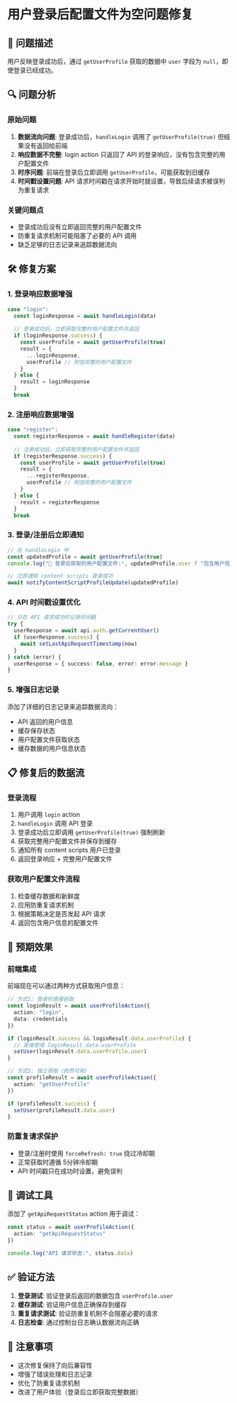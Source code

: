 # 用户登录后配置文件为空问题修复

## 🐛 问题描述

用户反映登录成功后，通过 `getUserProfile` 获取的数据中 `user` 字段为 `null`，即使登录已经成功。

## 🔍 问题分析

### 原始问题

1. **数据流向问题**: 登录成功后，`handleLogin` 调用了 `getUserProfile(true)` 但结果没有返回给前端
2. **响应数据不完整**: login action 只返回了 API 的登录响应，没有包含完整的用户配置文件
3. **时序问题**: 前端在登录后立即调用 `getUserProfile`，可能获取到旧缓存
4. **时间戳设置问题**: API 请求时间戳在请求开始时就设置，导致后续请求被误判为重复请求

### 关键问题点

- 登录成功后没有立即返回完整的用户配置文件
- 防重复请求机制可能阻塞了必要的 API 调用
- 缺乏足够的日志记录来追踪数据流向

## 🛠️ 修复方案

### 1. 登录响应数据增强

```typescript
case "login":
  const loginResponse = await handleLogin(data)
  
  // 登录成功后，立即获取完整的用户配置文件并返回
  if (loginResponse.success) {
    const userProfile = await getUserProfile(true)
    result = {
      ...loginResponse,
      userProfile // 附加完整的用户配置文件
    }
  } else {
    result = loginResponse
  }
  break
```

### 2. 注册响应数据增强

```typescript
case "register":
  const registerResponse = await handleRegister(data)
  
  // 注册成功后，立即获取完整的用户配置文件并返回
  if (registerResponse.success) {
    const userProfile = await getUserProfile(true)
    result = {
      ...registerResponse,
      userProfile // 附加完整的用户配置文件
    }
  } else {
    result = registerResponse
  }
  break
```

### 3. 登录/注册后立即通知

```typescript
// 在 handleLogin 中
const updatedProfile = await getUserProfile(true)
console.log("🔄 登录后获取的用户配置文件:", updatedProfile.user ? "包含用户信息" : "不包含用户信息")

// 立即通知 content scripts 登录成功
await notifyContentScriptProfileUpdate(updatedProfile)
```

### 4. API 时间戳设置优化

```typescript
// 只在 API 请求成功时记录时间戳
try {
  userResponse = await api.auth.getCurrentUser()
  if (userResponse.success) {
    await setLastApiRequestTimestamp(now)
  }
} catch (error) {
  userResponse = { success: false, error: error.message }
}
```

### 5. 增强日志记录

添加了详细的日志记录来追踪数据流向：

- API 返回的用户信息
- 缓存保存状态
- 用户配置文件获取状态
- 缓存数据的用户信息状态

## 📋 修复后的数据流

### 登录流程

1. 用户调用 `login` action
2. `handleLogin` 调用 API 登录
3. 登录成功后立即调用 `getUserProfile(true)` 强制刷新
4. 获取完整用户配置文件并保存到缓存
5. 通知所有 content scripts 用户已登录
6. 返回登录响应 + 完整用户配置文件

### 获取用户配置文件流程

1. 检查缓存数据和新鲜度
2. 应用防重复请求机制
3. 根据策略决定是否发起 API 请求
4. 返回包含用户信息的配置文件

## 🎯 预期效果

### 前端集成

前端现在可以通过两种方式获取用户信息：

```typescript
// 方式1: 登录时直接获取
const loginResult = await userProfileAction({
  action: "login",
  data: credentials
})

if (loginResult.success && loginResult.data.userProfile) {
  // 直接使用 loginResult.data.userProfile
  setUser(loginResult.data.userProfile.user)
}

// 方式2: 独立获取（依然可用）
const profileResult = await userProfileAction({
  action: "getUserProfile"
})

if (profileResult.success) {
  setUser(profileResult.data.user)
}
```

### 防重复请求保护

- 登录/注册时使用 `forceRefresh: true` 绕过冷却期
- 正常获取时遵循 5分钟冷却期
- API 时间戳只在成功时设置，避免误判

## 🔧 调试工具

添加了 `getApiRequestStatus` action 用于调试：

```typescript
const status = await userProfileAction({
  action: "getApiRequestStatus"
})

console.log("API 请求状态:", status.data)
```

## ✅ 验证方法

1. **登录测试**: 验证登录后返回的数据包含 `userProfile.user`
2. **缓存测试**: 验证用户信息正确保存到缓存
3. **重复请求测试**: 验证防重复机制不会阻塞必要的请求
4. **日志检查**: 通过控制台日志确认数据流向正确

## 📝 注意事项

- 这次修复保持了向后兼容性
- 增强了错误处理和日志记录
- 优化了防重复请求机制
- 改进了用户体验（登录后立即获取完整数据）
